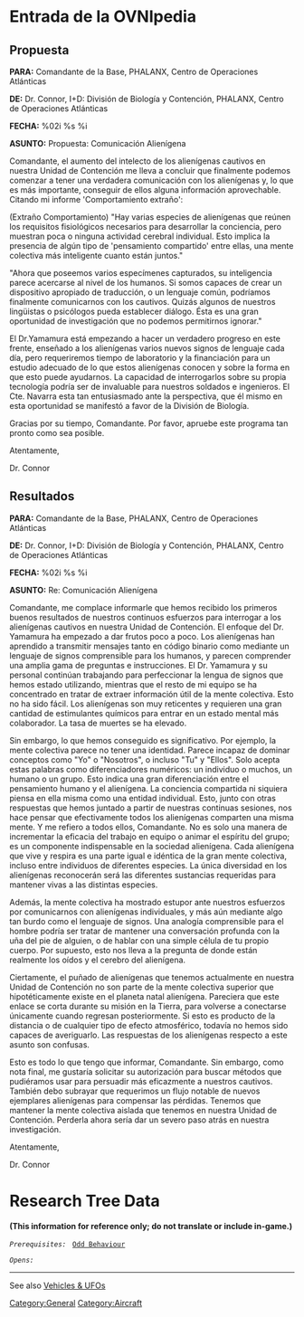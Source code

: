 # Entrada de la OVNIpedia

## Propuesta

**PARA:** Comandante de la Base, PHALANX, Centro de Operaciones
Atlánticas

**DE:** Dr. Connor, I+D: División de Biología y Contención, PHALANX,
Centro de Operaciones Atlánticas

**FECHA:** %02i %s %i

**ASUNTO:** Propuesta: Comunicación Alienígena

Comandante, el aumento del intelecto de los alienígenas cautivos en
nuestra Unidad de Contención me lleva a concluir que finalmente podemos
comenzar a tener una verdadera comunicación con los alienígenas y, lo
que es más importante, conseguir de ellos alguna información
aprovechable. Citando mi informe 'Comportamiento extraño':

(Extraño Comportamiento) "Hay varias especies de alienígenas que reúnen
los requisitos fisiológicos necesarios para desarrollar la conciencia,
pero muestran poca o ninguna actividad cerebral individual. Esto implica
la presencia de algún tipo de 'pensamiento compartido' entre ellas, una
mente colectiva más inteligente cuanto están juntos."

"Ahora que poseemos varios especímenes capturados, su inteligencia
parece acercarse al nivel de los humanos. Si somos capaces de crear un
dispositivo apropiado de traducción, o un lenguaje común, podríamos
finalmente comunicarnos con los cautivos. Quizás algunos de nuestros
lingüistas o psicólogos pueda establecer diálogo. Ésta es una gran
oportunidad de investigación que no podemos permitirnos ignorar."

El Dr.Yamamura está empezando a hacer un verdadero progreso en este
frente, enseñado a los alienígenas varios nuevos signos de lenguaje cada
día, pero requeriremos tiempo de laboratorio y la financiación para un
estudio adecuado de lo que estos alienígenas conocen y sobre la forma en
que esto puede ayudarnos. La capacidad de interrogarlos sobre su propia
tecnología podría ser de invaluable para nuestros soldados e ingenieros.
El Cte. Navarra esta tan entusiasmado ante la perspectiva, que él mismo
en esta oportunidad se manifestó a favor de la División de Biología.

Gracias por su tiempo, Comandante. Por favor, apruebe este programa tan
pronto como sea posible.

Atentamente,

Dr. Connor

## Resultados

**PARA:** Comandante de la Base, PHALANX, Centro de Operaciones
Atlánticas

**DE:** Dr. Connor, I+D: División de Biología y Contención, PHALANX,
Centro de Operaciones Atlánticas

**FECHA:** %02i %s %i

**ASUNTO:** Re: Comunicación Alienígena

Comandante, me complace informarle que hemos recibido los primeros
buenos resultados de nuestros continuos esfuerzos para interrogar a los
alienígenas cautivos en nuestra Unidad de Contención. El enfoque del Dr.
Yamamura ha empezado a dar frutos poco a poco. Los alienígenas han
aprendido a transmitir mensajes tanto en código binario como mediante un
lenguaje de signos comprensible para los humanos, y parecen comprender
una amplia gama de preguntas e instrucciones. El Dr. Yamamura y su
personal continúan trabajando para perfeccionar la lengua de signos que
hemos estado utilizando, mientras que el resto de mi equipo se ha
concentrado en tratar de extraer información útil de la mente colectiva.
Esto no ha sido fácil. Los alienígenas son muy reticentes y requieren
una gran cantidad de estimulantes químicos para entrar en un estado
mental más colaborador. La tasa de muertes se ha elevado.

Sin embargo, lo que hemos conseguido es significativo. Por ejemplo, la
mente colectiva parece no tener una identidad. Parece incapaz de dominar
conceptos como "Yo" o "Nosotros", o incluso "Tu" y "Ellos". Solo acepta
estas palabras como diferenciadores numéricos: un individuo o muchos, un
humano o un grupo. Esto indica una gran diferenciación entre el
pensamiento humano y el alienígena. La conciencia compartida ni siquiera
piensa en ella misma como una entidad individual. Esto, junto con otras
respuestas que hemos juntado a partir de nuestras continuas sesiones,
nos hace pensar que efectivamente todos los alienígenas comparten una
misma mente. Y me refiero a todos ellos, Comandante. No es solo una
manera de incrementar la eficacia del trabajo en equipo o animar el
espíritu del grupo; es un componente indispensable en la sociedad
alienígena. Cada alienígena que vive y respira es una parte igual e
idéntica de la gran mente colectiva, incluso entre individuos de
diferentes especies. La única diversidad en los alienígenas reconocerán
será las diferentes sustancias requeridas para mantener vivas a las
distintas especies.

Además, la mente colectiva ha mostrado estupor ante nuestros esfuerzos
por comunicarnos con alienígenas individuales, y más aún mediante algo
tan burdo como el lenguaje de signos. Una analogía comprensible para el
hombre podría ser tratar de mantener una conversación profunda con la
uña del pie de alguien, o de hablar con una simple célula de tu propio
cuerpo. Por supuesto, esto nos lleva a la pregunta de donde están
realmente los oídos y el cerebro del alienígena.

Ciertamente, el puñado de alienígenas que tenemos actualmente en nuestra
Unidad de Contención no son parte de la mente colectiva superior que
hipotéticamente existe en el planeta natal alienígena. Pareciera que
este enlace se corta durante su misión en la Tierra, para volverse a
conectarse únicamente cuando regresan posteriormente. Si esto es
producto de la distancia o de cualquier tipo de efecto atmosférico,
todavía no hemos sido capaces de averiguarlo. Las respuestas de los
alienígenas respecto a este asunto son confusas.

Esto es todo lo que tengo que informar, Comandante. Sin embargo, como
nota final, me gustaría solicitar su autorización para buscar métodos
que pudiéramos usar para persuadir más eficazmente a nuestros cautivos.
También debo subrayar que requerimos un flujo notable de nuevos
ejemplares alienígenas para compensar las pérdidas. Tenemos que mantener
la mente colectiva aislada que tenemos en nuestra Unidad de Contención.
Perderla ahora sería dar un severo paso atrás en nuestra investigación.

Atentamente,

Dr. Connor

# Research Tree Data

**(This information for reference only; do not translate or include
in-game.)**

*`Prerequisites:`*
` `[`Odd Behaviour`](Aliens/Odd_Behaviour "wikilink")

*`Opens:`*

------------------------------------------------------------------------

See also [Vehicles & UFOs](Vehicles_&_UFOs "wikilink")

[Category:General](Category:General "wikilink")
[Category:Aircraft](Category:Aircraft "wikilink")